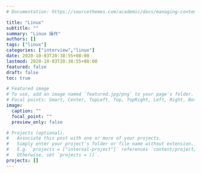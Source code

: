 ```yaml
---
# Documentation: https://sourcethemes.com/academic/docs/managing-content/

title: "Linux"
subtitle: ""
summary: "Linux 操作"
authors: []
tags: ["linux"]
categories: ["interview","linux"]
date: 2020-10-03T20:38:55+08:00
lastmod: 2020-10-03T20:38:55+08:00
featured: false
draft: false
toc: true

# Featured image
# To use, add an image named `featured.jpg/png` to your page's folder.
# Focal points: Smart, Center, TopLeft, Top, TopRight, Left, Right, BottomLeft, Bottom, BottomRight.
image:
  caption: ""
  focal_point: ""
  preview_only: false

# Projects (optional).
#   Associate this post with one or more of your projects.
#   Simply enter your project's folder or file name without extension.
#   E.g. `projects = ["internal-project"]` references `content/project/deep-learning/index.md`.
#   Otherwise, set `projects = []`.
projects: []
---
```


